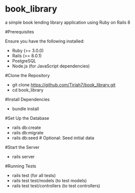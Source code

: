 # book_library
a simple book lending library application using Ruby on Rails 8

#Prerequisites

Ensure you have the following installed:
  - Ruby (>= 3.0.0)
  - Rails (>= 8.0.1)
  - PostgreSQL 
  - Node.js (for JavaScript dependencies)

#Clone the Repository
  - git clone https://github.com/Tiriah7/book_library.git
  - cd book_library

#Install Dependencies
  - bundle install

#Set Up the Database
  - rails db:create
  - rails db:migrate
  - rails db:seed  # Optional: Seed initial data

#Start the Server
  - rails server

#Running Tests
  - rails test (for all tests)
  - rails test test/models (to test models)
  - rails test test/controllers (to test controllers)

